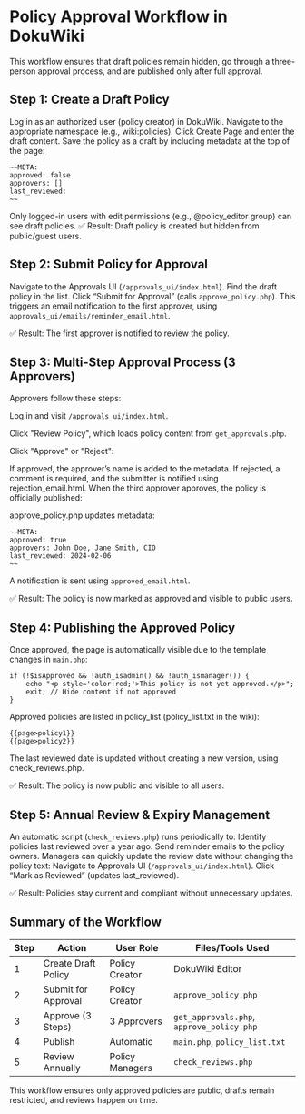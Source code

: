 # Policy Approval Workflow in DokuWiki
This workflow ensures that draft policies remain hidden, go through a three-person approval process, and are published only after full approval.

## Step 1: Create a Draft Policy
Log in as an authorized user (policy creator) in DokuWiki.
Navigate to the appropriate namespace (e.g., wiki:policies).
Click Create Page and enter the draft content.
Save the policy as a draft by including metadata at the top of the page:
```
~~META:
approved: false
approvers: []
last_reviewed: 
~~
```
Only logged-in users with edit permissions (e.g., @policy_editor group) can see draft policies.
✅ Result: Draft policy is created but hidden from public/guest users.

## Step 2: Submit Policy for Approval
Navigate to the Approvals UI (```/approvals_ui/index.html```).
Find the draft policy in the list.
Click “Submit for Approval” (calls ```approve_policy.php```).
This triggers an email notification to the first approver, using ```approvals_ui/emails/reminder_email.html```.

✅ Result: The first approver is notified to review the policy.

## Step 3: Multi-Step Approval Process (3 Approvers)
Approvers follow these steps:

Log in and visit ```/approvals_ui/index.html```.

Click "Review Policy", which loads policy content from ```get_approvals.php```.

Click "Approve" or "Reject":

If approved, the approver’s name is added to the metadata.
If rejected, a comment is required, and the submitter is notified using rejection_email.html.
When the third approver approves, the policy is officially published:

approve_policy.php updates metadata:
```
~~META:
approved: true
approvers: John Doe, Jane Smith, CIO
last_reviewed: 2024-02-06
~~
```
A notification is sent using ```approved_email.html```.

✅ Result: The policy is now marked as approved and visible to public users.

## Step 4: Publishing the Approved Policy
Once approved, the page is automatically visible due to the template changes in ```main.php```:
```
if (!$isApproved && !auth_isadmin() && !auth_ismanager()) {
    echo "<p style='color:red;'>This policy is not yet approved.</p>";
    exit; // Hide content if not approved
}
```
Approved policies are listed in policy_list (policy_list.txt in the wiki):
```
{{page>policy1}}
{{page>policy2}}
```
The last reviewed date is updated without creating a new version, using check_reviews.php.

✅ Result: The policy is now public and visible to all users.

## Step 5: Annual Review & Expiry Management
An automatic script (```check_reviews.php```) runs periodically to:
Identify policies last reviewed over a year ago.
Send reminder emails to the policy owners.
Managers can quickly update the review date without changing the policy text:
Navigate to Approvals UI (```/approvals_ui/index.html```).
Click “Mark as Reviewed” (updates last_reviewed).

✅ Result: Policies stay current and compliant without unnecessary updates.

## Summary of the Workflow

|Step | Action | User Role | Files/Tools Used |
|-----|--------|-----------|------------------|
|1 | Create Draft Policy | Policy Creator | DokuWiki Editor |
|2 | Submit for Approval | Policy Creator | ```approve_policy.php``` |
|3 | Approve (3 Steps) | 3 Approvers | ```get_approvals.php```, ```approve_policy.php``` |
|4 | Publish | Automatic | ```main.php```, ```policy_list.txt``` |
|5 | Review Annually | Policy Managers | ```check_reviews.php``` |

This workflow ensures only approved policies are public, drafts remain restricted, and reviews happen on time.
